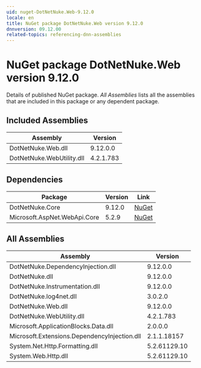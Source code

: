 ```yaml
---
uid: nuget-DotNetNuke.Web-9.12.0
locale: en
title: NuGet package DotNetNuke.Web version 9.12.0
dnnversion: 09.12.00
related-topics: referencing-dnn-assemblies
---
```


# NuGet package DotNetNuke.Web version 9.12.0
Details of published NuGet package.
*All Assemblies* lists all the assemblies that are included in this package or any dependent package.

## Included Assemblies

|Assembly|Version|
|---|---|
|DotNetNuke.Web.dll|9.12.0.0|
|DotNetNuke.WebUtility.dll|4.2.1.783|

## Dependencies

|Package|Version|Link|
|---|---|---|
|DotNetNuke.Core|9.12.0|[NuGet](https://www.nuget.org/packages/DotNetNuke.Core/9.12.0)|
|Microsoft.AspNet.WebApi.Core|5.2.9|[NuGet](https://www.nuget.org/packages/Microsoft.AspNet.WebApi.Core/5.2.9)|

## All Assemblies

|Assembly|Version|
|---|---|
|DotNetNuke.DependencyInjection.dll|9.12.0.0|
|DotNetNuke.dll|9.12.0.0|
|DotNetNuke.Instrumentation.dll|9.12.0.0|
|DotNetNuke.log4net.dll|3.0.2.0|
|DotNetNuke.Web.dll|9.12.0.0|
|DotNetNuke.WebUtility.dll|4.2.1.783|
|Microsoft.ApplicationBlocks.Data.dll|2.0.0.0|
|Microsoft.Extensions.DependencyInjection.dll|2.1.1.18157|
|System.Net.Http.Formatting.dll|5.2.61129.10|
|System.Web.Http.dll|5.2.61129.10|

